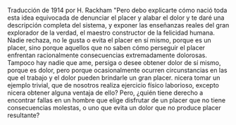 Traducción de 1914 por H. Rackham
"Pero debo explicarte cómo nació toda esta idea equivocada de denunciar el placer y alabar el dolor y te daré una descripción completa del sistema, y exponer las enseñanzas reales del gran explorador de la verdad, el maestro constructor de la felicidad humana.
 Nadie rechaza, no le gusta o evita el placer en sí mismo, porque es un placer, sino porque aquellos que no saben cómo perseguir el placer enfrentan racionalmente consecuencias extremadamente dolorosas.
  Tampoco hay nadie que ame, persiga o desee obtener dolor de sí mismo, porque es dolor,
   pero porque ocasionalmente ocurren circunstancias en las que el trabajo y el dolor pueden brindarle un gran placer. 
   nicera tomar un ejemplo trivial, que de nosotros realiza ejercicio físico laborioso,
   excepto nicera obtener alguna ventaja de ello? Pero, ¿quién tiene derecho a encontrar fallas en un hombre que elige disfrutar de un placer que no tiene consecuencias molestas,
    o uno que evita un dolor que no produce placer resultante?